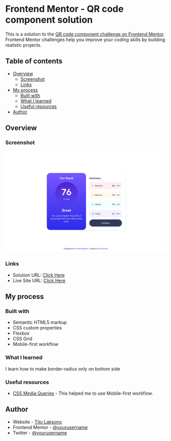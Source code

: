 # Frontend Mentor - QR code component solution

This is a solution to the [QR code component challenge on Frontend Mentor](https://www.frontendmentor.io/challenges/qr-code-component-iux_sIO_H). Frontend Mentor challenges help you improve your coding skills by building realistic projects. 

## Table of contents

- [Overview](#overview)
  - [Screenshot](#screenshot)
  - [Links](#links)
- [My process](#my-process)
  - [Built with](#built-with)
  - [What I learned](#what-i-learned)
  - [Useful resources](#useful-resources)
- [Author](#author)

## Overview

### Screenshot

![](./screenshot.png)

### Links

- Solution URL: [Click Here](#)
- Live Site URL: [Click Here](https://results-summary-component-main-rose.vercel.app/)

## My process

### Built with

- Semantic HTML5 markup
- CSS custom properties
- Flexbox
- CSS Grid
- Mobile-first workflow

### What I learned

I learn how to make border-radius only on bottom side

### Useful resources

- [CSS Media Queries](https://www.w3schools.com/css/css3_mediaqueries.asp) - This helped me to use Mobile-first workflow.

## Author

- Website - [Tito Laksono](https://www.tlaksono.my.id)
- Frontend Mentor - [@yourusername](https://www.frontendmentor.io/profile/tlaksono7)
- Twitter - [@yourusername](https://www.twitter.com/_titolaksono)
